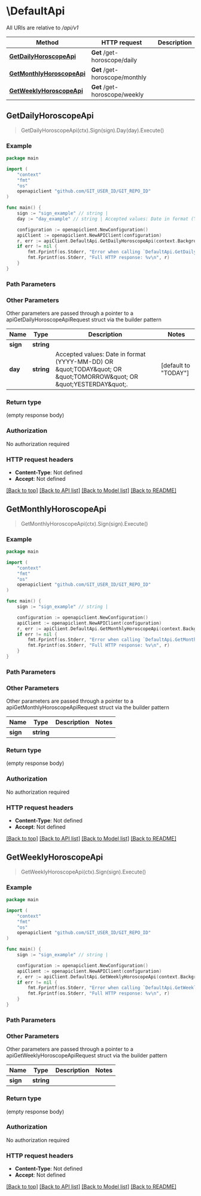 # \DefaultApi

All URIs are relative to */api/v1*

Method | HTTP request | Description
------------- | ------------- | -------------
[**GetDailyHoroscopeApi**](DefaultApi.md#GetDailyHoroscopeApi) | **Get** /get-horoscope/daily | 
[**GetMonthlyHoroscopeApi**](DefaultApi.md#GetMonthlyHoroscopeApi) | **Get** /get-horoscope/monthly | 
[**GetWeeklyHoroscopeApi**](DefaultApi.md#GetWeeklyHoroscopeApi) | **Get** /get-horoscope/weekly | 



## GetDailyHoroscopeApi

> GetDailyHoroscopeApi(ctx).Sign(sign).Day(day).Execute()



### Example

```go
package main

import (
	"context"
	"fmt"
	"os"
	openapiclient "github.com/GIT_USER_ID/GIT_REPO_ID"
)

func main() {
	sign := "sign_example" // string | 
	day := "day_example" // string | Accepted values: Date in format (YYYY-MM-DD) OR \"TODAY\" OR \"TOMORROW\" OR \"YESTERDAY\". (optional) (default to "TODAY")

	configuration := openapiclient.NewConfiguration()
	apiClient := openapiclient.NewAPIClient(configuration)
	r, err := apiClient.DefaultApi.GetDailyHoroscopeApi(context.Background()).Sign(sign).Day(day).Execute()
	if err != nil {
		fmt.Fprintf(os.Stderr, "Error when calling `DefaultApi.GetDailyHoroscopeApi``: %v\n", err)
		fmt.Fprintf(os.Stderr, "Full HTTP response: %v\n", r)
	}
}
```

### Path Parameters



### Other Parameters

Other parameters are passed through a pointer to a apiGetDailyHoroscopeApiRequest struct via the builder pattern


Name | Type | Description  | Notes
------------- | ------------- | ------------- | -------------
 **sign** | **string** |  | 
 **day** | **string** | Accepted values: Date in format (YYYY-MM-DD) OR \&quot;TODAY\&quot; OR \&quot;TOMORROW\&quot; OR \&quot;YESTERDAY\&quot;. | [default to &quot;TODAY&quot;]

### Return type

 (empty response body)

### Authorization

No authorization required

### HTTP request headers

- **Content-Type**: Not defined
- **Accept**: Not defined

[[Back to top]](#) [[Back to API list]](../README.md#documentation-for-api-endpoints)
[[Back to Model list]](../README.md#documentation-for-models)
[[Back to README]](../README.md)


## GetMonthlyHoroscopeApi

> GetMonthlyHoroscopeApi(ctx).Sign(sign).Execute()



### Example

```go
package main

import (
	"context"
	"fmt"
	"os"
	openapiclient "github.com/GIT_USER_ID/GIT_REPO_ID"
)

func main() {
	sign := "sign_example" // string | 

	configuration := openapiclient.NewConfiguration()
	apiClient := openapiclient.NewAPIClient(configuration)
	r, err := apiClient.DefaultApi.GetMonthlyHoroscopeApi(context.Background()).Sign(sign).Execute()
	if err != nil {
		fmt.Fprintf(os.Stderr, "Error when calling `DefaultApi.GetMonthlyHoroscopeApi``: %v\n", err)
		fmt.Fprintf(os.Stderr, "Full HTTP response: %v\n", r)
	}
}
```

### Path Parameters



### Other Parameters

Other parameters are passed through a pointer to a apiGetMonthlyHoroscopeApiRequest struct via the builder pattern


Name | Type | Description  | Notes
------------- | ------------- | ------------- | -------------
 **sign** | **string** |  | 

### Return type

 (empty response body)

### Authorization

No authorization required

### HTTP request headers

- **Content-Type**: Not defined
- **Accept**: Not defined

[[Back to top]](#) [[Back to API list]](../README.md#documentation-for-api-endpoints)
[[Back to Model list]](../README.md#documentation-for-models)
[[Back to README]](../README.md)


## GetWeeklyHoroscopeApi

> GetWeeklyHoroscopeApi(ctx).Sign(sign).Execute()



### Example

```go
package main

import (
	"context"
	"fmt"
	"os"
	openapiclient "github.com/GIT_USER_ID/GIT_REPO_ID"
)

func main() {
	sign := "sign_example" // string | 

	configuration := openapiclient.NewConfiguration()
	apiClient := openapiclient.NewAPIClient(configuration)
	r, err := apiClient.DefaultApi.GetWeeklyHoroscopeApi(context.Background()).Sign(sign).Execute()
	if err != nil {
		fmt.Fprintf(os.Stderr, "Error when calling `DefaultApi.GetWeeklyHoroscopeApi``: %v\n", err)
		fmt.Fprintf(os.Stderr, "Full HTTP response: %v\n", r)
	}
}
```

### Path Parameters



### Other Parameters

Other parameters are passed through a pointer to a apiGetWeeklyHoroscopeApiRequest struct via the builder pattern


Name | Type | Description  | Notes
------------- | ------------- | ------------- | -------------
 **sign** | **string** |  | 

### Return type

 (empty response body)

### Authorization

No authorization required

### HTTP request headers

- **Content-Type**: Not defined
- **Accept**: Not defined

[[Back to top]](#) [[Back to API list]](../README.md#documentation-for-api-endpoints)
[[Back to Model list]](../README.md#documentation-for-models)
[[Back to README]](../README.md)

